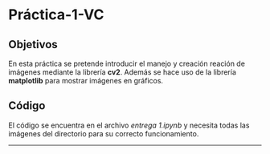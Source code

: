 # Práctica-1-VC

## Objetivos
En esta práctica se pretende introducir el manejo y creación reación de imágenes mediante la librería **cv2**. Además se hace uso de la librería **matplotlib** para mostrar imágenes en gráficos.

## Código
El código se encuentra en el archivo *entrega 1.ipynb* y necesita todas las imágenes del directorio para su correcto funcionamiento.

---
